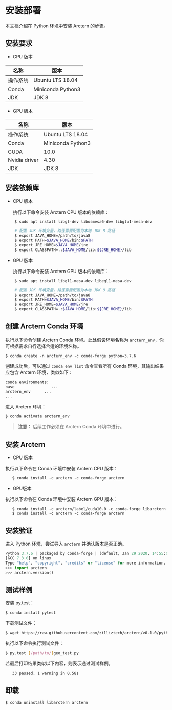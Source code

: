 # 安装部署
本文档介绍在 Python 环境中安装 Arctern 的步骤。

## 安装要求

* CPU 版本

|  名称    |   版本     |
| ---------- | ------------ |
| 操作系统 |Ubuntu LTS 18.04|
| Conda  | Miniconda Python3  |
| JDK   | JDK 8|

* GPU 版本

|  名称    |   版本     |
| ---------- | ------------ |
| 操作系统 |Ubuntu LTS 18.04|
| Conda | Miniconda Python3  |
|CUDA|10.0|
|Nvidia driver|4.30|
| JDK   | JDK 8|

## 安装依赖库

* CPU 版本

  执行以下命令安装 Arctern CPU 版本的依赖库：
```bash
    $ sudo apt install libgl-dev libosmesa6-dev libglu1-mesa-dev

    # 配置 JDK 环境变量，路径需要配置为本地 JDK 8 路径
    $ export JAVA_HOME=/path/to/java8
    $ export PATH=$JAVA_HOME/bin:$PATH
    $ export JRE_HOME=$JAVA_HOME/jre
    $ export CLASSPATH=.:$JAVA_HOME/lib:${JRE_HOME}/lib
```

* GPU 版本

  执行以下命令安装 Arctern GPU 版本的依赖库：
```bash
    $ sudo apt install libgl1-mesa-dev libegl1-mesa-dev

    # 配置 JDK 环境变量，路径需要配置为本地 JDK 8 路径
    $ export JAVA_HOME=/path/to/java8
    $ export PATH=$JAVA_HOME/bin:$PATH
    $ export JRE_HOME=$JAVA_HOME/jre
    $ export CLASSPATH=.:$JAVA_HOME/lib:${JRE_HOME}/lib
```

## 创建 Arctern Conda 环境

执行以下命令创建 Arctern Conda 环境。此处假设环境名称为 `arctern_env`，你可根据需求自行选择合适的环境名称。

```
$ conda create -n arctern_env -c conda-forge python=3.7.6
```

创建成功后，可以通过 `conda env list` 命令查看所有 Conda 环境，其输出结果应包含 Arctern 环境，类似如下：
  
  ```bash
  conda environments:
  base                ...
  arctern_env      ...
  ...
  ```

 进入 Arctern 环境：

```
$ conda activate arctern_env
```

> **注意：** 后续工作必须在 Arctern Conda 环境中进行。

## 安装 Arctern

* CPU 版本
  
执行以下命令在 Conda 环境中安装 Arctern CPU 版本：

```shell
   $ conda install -c arctern -c conda-forge arctern
```

* GPU版本
  
执行以下命令在 Conda 环境中安装 Arctern GPU 版本：

```shell
   $ conda install -c arctern/label/cuda10.0 -c conda-forge libarctern 
   $ conda install -c arctern -c conda-forge arctern
```

## 安装验证

进入 Python 环境，尝试导入 `arctern` 并确认版本是否正确。

```python
Python 3.7.6 | packaged by conda-forge | (default, Jan 29 2020, 14:55:04)
[GCC 7.3.0] on linux
Type "help", "copyright", "credits" or "license" for more information.
>>> import arctern
>>> arctern.version()
```

## 测试样例

安装 py.test：
```bash
$ conda install pytest
```

下载测试文件：
```bash
$ wget https://raw.githubusercontent.com/zilliztech/arctern/v0.1.0/python/tests/geo/geo_test.py
```

执行以下命令执行测试文件：
```bash
$ py.test [/path/to/]geo_test.py
```

若最后打印结果类似以下内容，则表示通过测试样例。
```bash
   33 passed, 1 warning in 0.58s
```

## 卸载

```shell
$ conda uninstall libarctern arctern
```
